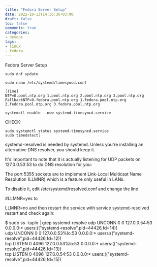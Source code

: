 ```yaml
---
title: "Fedora Server Setup"
date: 2022-10-13T14:36:36+03:00
draft: false
toc: false
comments: true
categories:
- devops
tags:
- linux
- fedora
---
```

Fedora Server Setup

<!--more-->
```
sudo dnf update

sudo nano /etc/systemd/timesyncd.conf
```
```
[Time]
NTP=0.pool.ntp.org 1.pool.ntp.org 2.pool.ntp.org 3.pool.ntp.org
FallbackNTP=0.fedora.pool.ntp.org 1.fedora.pool.ntp.org 2.fedora.pool.ntp.org 3.fedora.pool.ntp.org
```
```
systemctl enable --now systemd-timesyncd.service
```

CHECK:
```
sudo systemctl status systemd-timesyncd.service
sudo timedatectl
```

systemd-resolved is needed by systemd. Unless you're installing an alternative DNS resolver, you should keep it.

It's important to note that it is actually listening for UDP packets on 127.0.0.53:53 to do DNS resolution for you:

The port 5355 sockets are to implement Link-Local Multicast Name Resolution (LLMNR) which is a feature only useful in LANs.

To disable it, edit /etc/systemd/resolved.conf and change the line

#LLMNR=yes
to

LLMNR=no
and then restart the service with service systemd-resolved restart and check again:

$ sudo ss -tupln | grep systemd-resolve
udp   UNCONN 0      0         127.0.0.54:53        0.0.0.0:*    users:(("systemd-resolve",pid=44426,fd=14))              
udp   UNCONN 0      0      127.0.0.53%lo:53        0.0.0.0:*    users:(("systemd-resolve",pid=44426,fd=12))              
tcp   LISTEN 0      4096   127.0.0.53%lo:53        0.0.0.0:*    users:(("systemd-resolve",pid=44426,fd=13))              
tcp   LISTEN 0      4096      127.0.0.54:53        0.0.0.0:*    users:(("systemd-resolve",pid=44426,fd=15))  
